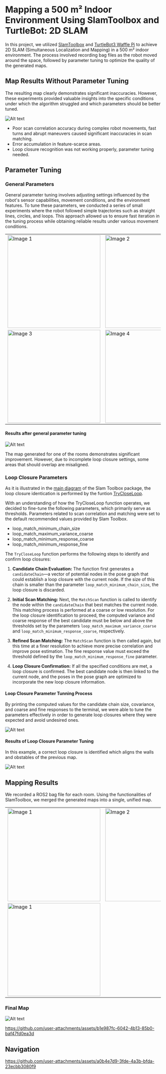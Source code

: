 # Mapping a 500 m² Indoor Environment Using SlamToolbox and TurtleBot: 2D SLAM

In this project, we utilized [SlamToolbox](https://github.com/SteveMacenski/slam_toolbox) and [TurtleBot3 Waffle Pi](https://emanual.robotis.com/docs/en/platform/turtlebot3/features/) to achieve 2D SLAM (Simultaneous Localization and Mapping) in a 500 m² indoor environment. The process involved recording bag files as the robot moved around the space, followed by parameter tuning to optimize the quality of the generated maps.

## Map Results Without Parameter Tuning

The resulting map clearly demonstrates significant inaccuracies. However, these experiments provided valuable insights into the specific conditions under which the algorithm struggled and which parameters should be better tuned.

![Alt text](https://github.com/RonaldoCD/slam_group_project_ecn/blob/main/group_project/imgs/without_tunning.png)

* Poor scan correlation accuracy during complex robot movements, fast turns and abrupt maneuvers caused significant inaccuracies in scan matching.
* Error accumulation in feature-scarce areas. 
* Loop closure recognition was not working properly, parameter tuning needed.
   
## Parameter Tuning

### General Parameters
General parameter tuning involves adjusting settings influenced by the robot's sensor capabilities, movement conditions, and the environment features.
To tune these parameters, we conducted a series of small experiments where the robot followed simple trajectories such as straight lines, circles, and loops. This approach allowed us to ensure fast iteration in the tuning process while obtaining reliable results under various movement conditions.
<table>
  <tr>
    <td><img src="https://github.com/RonaldoCD/slam_group_project_ecn/blob/main/group_project/imgs/line_with_objects.png" alt="Image 1" width="300"></td>
    <td><img src="https://github.com/RonaldoCD/slam_group_project_ecn/blob/main/group_project/imgs/line_without_objects.png" alt="Image 2" width="300"></td>
  </tr>
  <tr>
    <td><img src="https://github.com/RonaldoCD/slam_group_project_ecn/blob/main/group_project/imgs/circle.png" alt="Image 3" width="300"></td>
    <td><img src="https://github.com/RonaldoCD/slam_group_project_ecn/blob/main/group_project/imgs/one_loop.png" alt="Image 4" width="300"></td>
  </tr>
</table>

#### Results after general parameter tuning

![Alt text](https://github.com/RonaldoCD/slam_group_project_ecn/blob/main/group_project/imgs/after_general_params_tuning.jpg)

The map generated for one of the rooms demonstrates significant improvement. However, due to incomplete loop closure settings, some areas that should overlap are misaligned.

### Loop Closure Parameters

As it is illustrated in the [main diagram](https://github.com/SteveMacenski/slam_toolbox/blob/ros2/images/slam_toolbox_sync.png) of the Slam Toolbox package, the loop closure identication is performed by the funtion [TryCloseLoop](https://github.com/SteveMacenski/slam_toolbox/blob/ros2/lib/karto_sdk/src/Mapper.cpp#L1500-L1560). 

With an understanding of how the TryCloseLoop function operates, we decided to fine-tune the following parameters, which primarily serve as thresholds. Parameters related to scan correlation and matching were set to the default recommended values provided by Slam Toolbox.

* loop_match_minimum_chain_size
* loop_match_maximum_variance_coarse
* loop_match_minimum_response_coarse
* loop_match_minimum_response_fine

The `TryCloseLoop` function performs the following steps to identify and confirm loop closures:

1. **Candidate Chain Evaluation:** 
   The function first generates a `candidateChain`—a vector of potential nodes in the pose graph that could establish a loop closure with the current node. If the size of this chain is smaller than the parameter `loop_match_minimum_chain_size`, the loop closure is discarded.

2. **Initial Scan Matching:**
   Next, the `MatchScan` function is called to identify the node within the `candidateChain` that best matches the current node. This matching process is performed at a coarse or low resolution. For the loop closure identification to proceed, the computed variance and coarse response of the best candidate must be below and above the thresholds set by the parameters `loop_match_maximum_variance_coarse` and `loop_match_minimum_response_coarse`, respectively.

3. **Refined Scan Matching:**
   The `MatchScan` function is then called again, but this time at a finer resolution to achieve more precise correlation and improve pose estimation. The fine response value must exceed the threshold defined by the `loop_match_minimum_response_fine` parameter.

4. **Loop Closure Confirmation:**
   If all the specified conditions are met, a loop closure is confirmed. The best candidate node is then linked to the current node, and the poses in the pose graph are optimized to incorporate the new loop closure information.

#### Loop Closure Parameter Tunning Process

By printing the computed values for the candidate chain size, covariance, and coarse and fine responses to the terminal, we were able to tune the parameters effectively in order to generate loop closures where they were expected and avoid undesired ones. 

![Alt text](https://github.com/RonaldoCD/slam_group_project_ecn/blob/main/group_project/imgs/terminal.png)

#### Results of Loop Closure Parameter Tuning

In this example, a correct loop closure is identified which aligns the walls and obstables of the previous map.

![Alt text](https://github.com/RonaldoCD/slam_group_project_ecn/blob/main/group_project/imgs/after_loop_closure_tuning.jpg)

## Mapping Results

We recorded a ROS2 bag file for each room. Using the functionalities of SlamToolbox, we merged the generated maps into a single, unified map.

<table>
  <tr>
    <td><img src="https://github.com/RonaldoCD/slam_group_project_ecn/blob/main/group_project/imgs/labRoom03.png" alt="Image 1" width="300"></td>
    <td><img src="https://github.com/RonaldoCD/slam_group_project_ecn/blob/main/group_project/imgs/labRoom02_FromWithoutDataFile.png" alt="Image 2" width="300"></td>
  </tr>
  <tr>
    <td><img src="https://github.com/RonaldoCD/slam_group_project_ecn/blob/main/group_project/imgs/labRoom01_03.png" alt="Image 1" width="300"></td> 
  </tr>
</table>

### Final Map

![Alt text](https://github.com/RonaldoCD/slam_group_project_ecn/blob/main/group_project/imgs/labRoom.jpg)

https://github.com/user-attachments/assets/b1e987fc-6042-4b13-85b0-baf47fd0ea3d

## Navigation

https://github.com/user-attachments/assets/a0b4e7d9-3fde-4a3b-bfda-23ecbb3080f9










